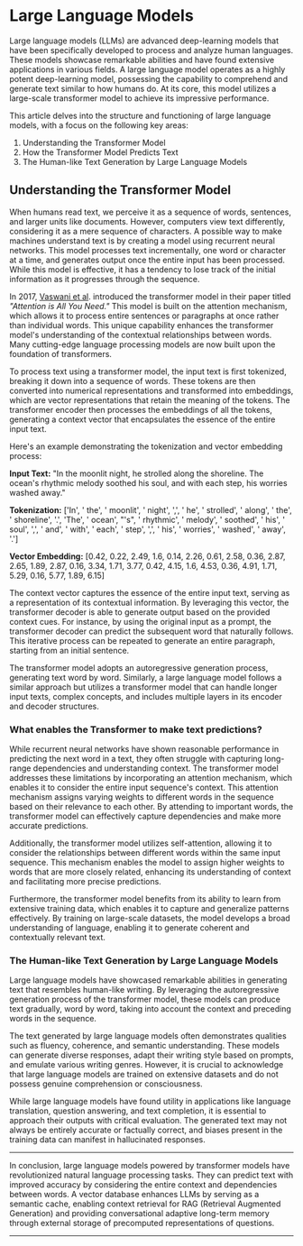# Large Language Models

Large language models (LLMs) are advanced deep-learning models that have been specifically developed to process and analyze human languages. These models showcase remarkable abilities and have found extensive applications in various fields. A large language model operates as a highly potent deep-learning model, possessing the capability to comprehend and generate text similar to how humans do. At its core, this model utilizes a large-scale transformer model to achieve its impressive performance.

This article delves into the structure and functioning of large language models, with a focus on the following key areas:

1. Understanding the Transformer Model
2. How the Transformer Model Predicts Text
3. The Human-like Text Generation by Large Language Models

## Understanding the Transformer Model

When humans read text, we perceive it as a sequence of words, sentences, and larger units like documents. However, computers view text differently, considering it as a mere sequence of characters. A possible way to make machines understand text is by creating a model using recurrent neural networks. This model processes text incrementally, one word or character at a time, and generates output once the entire input has been processed. While this model is effective, it has a tendency to lose track of the initial information as it progresses through the sequence.

In 2017, [Vaswani et al](https://arxiv.org/abs/1706.03762). introduced the transformer model in their paper titled *"Attention is All You Need."* This model is built on the attention mechanism, which allows it to process entire sentences or paragraphs at once rather than individual words. This unique capability enhances the transformer model's understanding of the contextual relationships between words. Many cutting-edge language processing models are now built upon the foundation of transformers.

To process text using a transformer model, the input text is first tokenized, breaking it down into a sequence of words. These tokens are then converted into numerical representations and transformed into embeddings, which are vector representations that retain the meaning of the tokens. The transformer encoder then processes the embeddings of all the tokens, generating a context vector that encapsulates the essence of the entire input text.

Here's an example demonstrating the tokenization and vector embedding process:

**Input Text:**
"In the moonlit night, he strolled along the shoreline. The ocean's rhythmic melody soothed his soul, and with each step, his worries washed away."

**Tokenization:**
['In', ' the', ' moonlit', ' night', ',', ' he', ' strolled', ' along', ' the', ' shoreline', '.', 'The', ' ocean', "'s", ' rhythmic', ' melody', ' soothed', ' his', ' soul', ',', ' and', ' with', ' each', ' step', ',', ' his', ' worries', ' washed', ' away', '.']

**Vector Embedding:**
[0.42, 0.22, 2.49, 1.6, 0.14, 2.26, 0.61, 2.58, 0.36, 2.87, 2.65, 1.89, 2.87, 0.16, 3.34, 1.71, 3.77, 0.42, 4.15, 1.6, 4.53, 0.36, 4.91, 1.71, 5.29, 0.16, 5.77, 1.89, 6.15]

The context vector captures the essence of the entire input text, serving as a representation of its contextual information. By leveraging this vector, the transformer decoder is able to generate output based on the provided context cues. For instance, by using the original input as a prompt, the transformer decoder can predict the subsequent word that naturally follows. This iterative process can be repeated to generate an entire paragraph, starting from an initial sentence.

The transformer model adopts an autoregressive generation process, generating text word by word. Similarly, a large language model follows a similar approach but utilizes a transformer model that can handle longer input texts, complex concepts, and includes multiple layers in its encoder and decoder structures.

### What enables the Transformer to make text predictions?

While recurrent neural networks have shown reasonable performance in predicting the next word in a text, they often struggle with capturing long-range dependencies and understanding context. The transformer model addresses these limitations by incorporating an attention mechanism, which enables it to consider the entire input sequence's context. This attention mechanism assigns varying weights to different words in the sequence based on their relevance to each other. By attending to important words, the transformer model can effectively capture dependencies and make more accurate predictions.

Additionally, the transformer model utilizes self-attention, allowing it to consider the relationships between different words within the same input sequence. This mechanism enables the model to assign higher weights to words that are more closely related, enhancing its understanding of context and facilitating more precise predictions.

Furthermore, the transformer model benefits from its ability to learn from extensive training data, which enables it to capture and generalize patterns effectively. By training on large-scale datasets, the model develops a broad understanding of language, enabling it to generate coherent and contextually relevant text.

### The Human-like Text Generation by Large Language Models

Large language models have showcased remarkable abilities in generating text that resembles human-like writing. By leveraging the autoregressive generation process of the transformer model, these models can produce text gradually, word by word, taking into account the context and preceding words in the sequence.

The text generated by large language models often demonstrates qualities such as fluency, coherence, and semantic understanding. These models can generate diverse responses, adapt their writing style based on prompts, and emulate various writing genres. However, it is crucial to acknowledge that large language models are trained on extensive datasets and do not possess genuine comprehension or consciousness.

While large language models have found utility in applications like language translation, question answering, and text completion, it is essential to approach their outputs with critical evaluation. The generated text may not always be entirely accurate or factually correct, and biases present in the training data can manifest in hallucinated responses.

---

In conclusion, large language models powered by transformer models have revolutionized natural language processing tasks. They can predict text with improved accuracy by considering the entire context and dependencies between words.
A vector database enhances LLMs by serving as a semantic cache, enabling context retrieval for RAG (Retrieval Augmented Generation) and providing conversational adaptive long-term memory through external storage of precomputed representations of questions.

---

